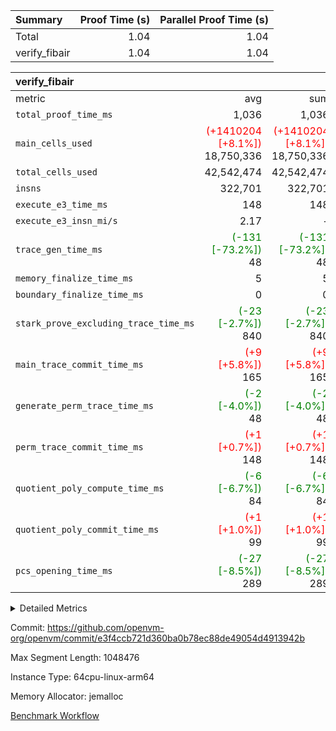 | Summary | Proof Time (s) | Parallel Proof Time (s) |
|:---|---:|---:|
| Total |  1.04 |  1.04 |
| verify_fibair |  1.04 |  1.04 |


| verify_fibair |||||
|:---|---:|---:|---:|---:|
|metric|avg|sum|max|min|
| `total_proof_time_ms ` |  1,036 |  1,036 |  1,036 |  1,036 |
| `main_cells_used     ` | <span style='color: red'>(+1410204 [+8.1%])</span> 18,750,336 | <span style='color: red'>(+1410204 [+8.1%])</span> 18,750,336 | <span style='color: red'>(+1410204 [+8.1%])</span> 18,750,336 | <span style='color: red'>(+1410204 [+8.1%])</span> 18,750,336 |
| `total_cells_used    ` |  42,542,474 |  42,542,474 |  42,542,474 |  42,542,474 |
| `insns               ` |  322,701 |  322,701 |  322,701 |  322,701 |
| `execute_e3_time_ms  ` |  148 |  148 |  148 |  148 |
| `execute_e3_insn_mi/s` |  2.17 | -          |  2.17 |  2.17 |
| `trace_gen_time_ms   ` | <span style='color: green'>(-131 [-73.2%])</span> 48 | <span style='color: green'>(-131 [-73.2%])</span> 48 | <span style='color: green'>(-131 [-73.2%])</span> 48 | <span style='color: green'>(-131 [-73.2%])</span> 48 |
| `memory_finalize_time_ms` |  5 |  5 |  5 |  5 |
| `boundary_finalize_time_ms` |  0 |  0 |  0 |  0 |
| `stark_prove_excluding_trace_time_ms` | <span style='color: green'>(-23 [-2.7%])</span> 840 | <span style='color: green'>(-23 [-2.7%])</span> 840 | <span style='color: green'>(-23 [-2.7%])</span> 840 | <span style='color: green'>(-23 [-2.7%])</span> 840 |
| `main_trace_commit_time_ms` | <span style='color: red'>(+9 [+5.8%])</span> 165 | <span style='color: red'>(+9 [+5.8%])</span> 165 | <span style='color: red'>(+9 [+5.8%])</span> 165 | <span style='color: red'>(+9 [+5.8%])</span> 165 |
| `generate_perm_trace_time_ms` | <span style='color: green'>(-2 [-4.0%])</span> 48 | <span style='color: green'>(-2 [-4.0%])</span> 48 | <span style='color: green'>(-2 [-4.0%])</span> 48 | <span style='color: green'>(-2 [-4.0%])</span> 48 |
| `perm_trace_commit_time_ms` | <span style='color: red'>(+1 [+0.7%])</span> 148 | <span style='color: red'>(+1 [+0.7%])</span> 148 | <span style='color: red'>(+1 [+0.7%])</span> 148 | <span style='color: red'>(+1 [+0.7%])</span> 148 |
| `quotient_poly_compute_time_ms` | <span style='color: green'>(-6 [-6.7%])</span> 84 | <span style='color: green'>(-6 [-6.7%])</span> 84 | <span style='color: green'>(-6 [-6.7%])</span> 84 | <span style='color: green'>(-6 [-6.7%])</span> 84 |
| `quotient_poly_commit_time_ms` | <span style='color: red'>(+1 [+1.0%])</span> 99 | <span style='color: red'>(+1 [+1.0%])</span> 99 | <span style='color: red'>(+1 [+1.0%])</span> 99 | <span style='color: red'>(+1 [+1.0%])</span> 99 |
| `pcs_opening_time_ms ` | <span style='color: green'>(-27 [-8.5%])</span> 289 | <span style='color: green'>(-27 [-8.5%])</span> 289 | <span style='color: green'>(-27 [-8.5%])</span> 289 | <span style='color: green'>(-27 [-8.5%])</span> 289 |



<details>
<summary>Detailed Metrics</summary>

|  | verify_program_compile_ms | total_cells | stark_prove_excluding_trace_time_ms | quotient_poly_compute_time_ms | quotient_poly_commit_time_ms | perm_trace_commit_time_ms | pcs_opening_time_ms | main_trace_commit_time_ms | app proof_time_ms |
| --- | --- | --- | --- | --- | --- | --- | --- | --- |
|  | 7 | 65,536 | 40 | 1 | 6 | 0 | 24 | 7 | 2,112 | 

| air_name | rows | quotient_deg | main_cols | interactions | constraints | cells |
| --- | --- | --- | --- | --- | --- | --- |
| AccessAdapterAir<2> |  | 2 |  | 5 | 12 |  | 
| AccessAdapterAir<4> |  | 2 |  | 5 | 12 |  | 
| AccessAdapterAir<8> |  | 2 |  | 5 | 12 |  | 
| FibonacciAir | 32,768 | 1 | 2 |  | 5 | 65,536 | 
| FriReducedOpeningAir |  | 2 |  | 39 | 71 |  | 
| JalRangeCheckAir |  | 2 |  | 9 | 14 |  | 
| NativePoseidon2Air<BabyBearParameters>, 1> |  | 2 |  | 136 | 572 |  | 
| PhantomAir |  | 2 |  | 3 | 5 |  | 
| ProgramAir |  | 1 |  | 1 | 4 |  | 
| VariableRangeCheckerAir |  | 1 |  | 1 | 4 |  | 
| VmAirWrapper<AluNativeAdapterAir, FieldArithmeticCoreAir> |  | 2 |  | 15 | 27 |  | 
| VmAirWrapper<BranchNativeAdapterAir, BranchEqualCoreAir<1> |  | 2 |  | 11 | 25 |  | 
| VmAirWrapper<NativeAdapterAir<2, 0>, PublicValuesCoreAir> |  | 2 |  | 11 | 29 |  | 
| VmAirWrapper<NativeLoadStoreAdapterAir<1>, NativeLoadStoreCoreAir<1> |  | 2 |  | 15 | 20 |  | 
| VmAirWrapper<NativeLoadStoreAdapterAir<4>, NativeLoadStoreCoreAir<4> |  | 2 |  | 15 | 20 |  | 
| VmAirWrapper<NativeVectorizedAdapterAir<4>, FieldExtensionCoreAir> |  | 2 |  | 15 | 27 |  | 
| VmConnectorAir |  | 2 |  | 5 | 11 |  | 
| VolatileBoundaryAir |  | 2 |  | 7 | 19 |  | 

| group | trace_gen_time_ms | total_proof_time_ms | total_cells_used | total_cells | system_trace_gen_time_ms | stark_prove_excluding_trace_time_ms | single_trace_gen_time_ms | quotient_poly_compute_time_ms | quotient_poly_commit_time_ms | perm_trace_commit_time_ms | pcs_opening_time_ms | memory_finalize_time_ms | main_trace_commit_time_ms | main_cells_used | insns | generate_perm_trace_time_ms | fri.log_blowup | execute_e3_time_ms | execute_e3_insn_mi/s | boundary_finalize_time_ms |
| --- | --- | --- | --- | --- | --- | --- | --- | --- | --- | --- | --- | --- | --- | --- | --- | --- | --- | --- | --- | --- |
| verify_fibair | 48 | 1,036 | 42,542,474 | 62,474,410 | 48 | 840 | 2 | 84 | 99 | 148 | 289 | 5 | 165 | 18,750,336 | 322,701 | 48 | 1 | 148 | 2.17 | 0 | 

| group | air_name | rows | prep_cols | perm_cols | main_cols | cells |
| --- | --- | --- | --- | --- | --- | --- |
| verify_fibair | AccessAdapterAir<2> | 131,072 |  | 16 | 11 | 3,538,944 | 
| verify_fibair | AccessAdapterAir<4> | 65,536 |  | 16 | 13 | 1,900,544 | 
| verify_fibair | AccessAdapterAir<8> | 128 |  | 16 | 17 | 4,224 | 
| verify_fibair | FriReducedOpeningAir | 2,048 |  | 84 | 27 | 227,328 | 
| verify_fibair | JalRangeCheckAir | 32,768 |  | 28 | 12 | 1,310,720 | 
| verify_fibair | NativePoseidon2Air<BabyBearParameters>, 1> | 32,768 |  | 312 | 398 | 23,265,280 | 
| verify_fibair | PhantomAir | 16,384 |  | 12 | 6 | 294,912 | 
| verify_fibair | ProgramAir | 8,192 |  | 8 | 10 | 147,456 | 
| verify_fibair | VariableRangeCheckerAir | 262,144 | 2 | 8 | 1 | 2,359,296 | 
| verify_fibair | VmAirWrapper<AluNativeAdapterAir, FieldArithmeticCoreAir> | 262,144 |  | 36 | 29 | 17,039,360 | 
| verify_fibair | VmAirWrapper<BranchNativeAdapterAir, BranchEqualCoreAir<1> | 32,768 |  | 28 | 23 | 1,671,168 | 
| verify_fibair | VmAirWrapper<NativeLoadStoreAdapterAir<1>, NativeLoadStoreCoreAir<1> | 65,536 |  | 40 | 21 | 3,997,696 | 
| verify_fibair | VmAirWrapper<NativeLoadStoreAdapterAir<4>, NativeLoadStoreCoreAir<4> | 32,768 |  | 40 | 27 | 2,195,456 | 
| verify_fibair | VmAirWrapper<NativeVectorizedAdapterAir<4>, FieldExtensionCoreAir> | 32,768 |  | 36 | 38 | 2,424,832 | 
| verify_fibair | VmConnectorAir | 2 | 1 | 16 | 5 | 42 | 
| verify_fibair | VolatileBoundaryAir | 65,536 |  | 20 | 12 | 2,097,152 | 

| group | trace_height_constraint | weighted_sum | threshold |
| --- | --- | --- | --- |
| verify_fibair | 0 | 1,085,444 | 2,013,265,921 | 
| verify_fibair | 1 | 5,411,200 | 2,013,265,921 | 
| verify_fibair | 2 | 542,722 | 2,013,265,921 | 
| verify_fibair | 3 | 5,476,612 | 2,013,265,921 | 
| verify_fibair | 4 | 65,536 | 2,013,265,921 | 
| verify_fibair | 5 | 12,851,850 | 2,013,265,921 | 

| trace_height_constraint | threshold |
| --- | --- |
| 0 | 2,013,265,921 | 

</details>


Commit: https://github.com/openvm-org/openvm/commit/e3f4ccb721d360ba0b78ec88de49054d4913942b

Max Segment Length: 1048476

Instance Type: 64cpu-linux-arm64

Memory Allocator: jemalloc

[Benchmark Workflow](https://github.com/openvm-org/openvm/actions/runs/16786723247)
